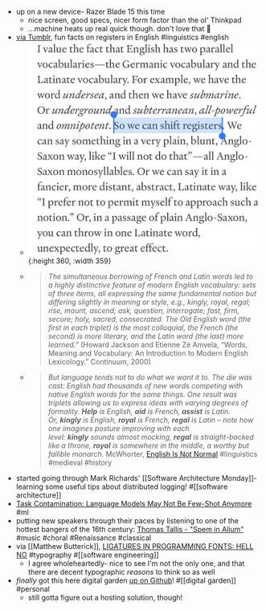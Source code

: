 - up on a new device- Razer Blade 15 this time
	- nice screen, good specs, nicer form factor than the ol' Thinkpad
	- ...machine heats up real quick though. don't love that 🤔
- [via Tumblr](https://bngrc.tumblr.com/post/738837343774097408/this-funny-thing-happens-when-you-try-to-translate), fun facts on registers in English #linguistics #english
	- ![tumblr_4f68839e3f7ea72130cdfea76a03ddfc_62170583_1280.jpg](../assets/tumblr_4f68839e3f7ea72130cdfea76a03ddfc_62170583_1280_1705012043754_0.jpg){:height 360, :width 359}
	- > *The simultaneous borrowing of French and Latin words led to a highly distinctive feature of modern English vocabulary: sets of three items, all expressing the same fundamental notion but differing slightly in meaning or style, e.g., kingly, royal, regal; rise, mount, ascend; ask, question, interrogate; fast, firm, secure; holy, sacred, consecrated. The Old English word (the first in each triplet) is the most colloquial, the French (the second) is more literary, and the Latin word (the last) more learned.”*
	  (Howard Jackson and Etienne Zé Amvela, “Words, Meaning and Vocabulary: An Introduction to Modern English Lexicology.” Continuum, 2000)
	- > *But language tends not to do what we want it to. The die was cast: English had thousands of new words competing with native English words for the same things. One result was triplets allowing us to express ideas with varying degrees of formality. **Help** is English, **aid** is French, **assist** is Latin. Or, **kingly** is English, **royal** is French, **regal** is Latin – note how one imagines posture improving with each level: **kingly** sounds almost mocking, **regal** is straight-backed like a throne, **royal** is somewhere in the middle, a worthy but fallible monarch.*
	  McWhorter, [English Is Not Normal](https://aeon.co/essays/why-is-english-so-weirdly-different-from-other-languages) #linguistics #medieval #history
- started going through Mark Richards' [[Software Architecture Monday]]- learning some useful tips about distributed logging! #[[software architecture]]
- [Task Contamination: Language Models May Not Be Few-Shot Anymore](https://arxiv.org/abs/2312.16337) #ml
- putting new speakers through their paces by listening to one of the hottest bangers of the 16th century: [Thomas Tallis - "Spem in Alium"](https://www.youtube.com/watch?v=iT-ZAAi4UQQ) #music #choral #Renaissance #classical
- via [[Matthew Butterick]], [LIGATURES IN PROGRAMMING FONTS: HELL NO](https://practicaltypography.com/ligatures-in-programming-fonts-hell-no.html) #typography #[[software engineering]]
	- I agree wholeheartedly- nice to see I'm not the only one, and that there are decent typographic _reasons_ to think so as well
- *finally* got this here digital garden [up on Github](https://github.com/vivshaw/zettel/tree/main)! #[[digital garden]] #personal
	- still gotta figure out a hosting solution, though!